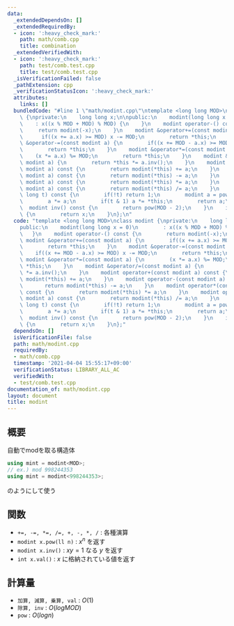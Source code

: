 ```yaml
---
data:
  _extendedDependsOn: []
  _extendedRequiredBy:
  - icon: ':heavy_check_mark:'
    path: math/comb.cpp
    title: combination
  _extendedVerifiedWith:
  - icon: ':heavy_check_mark:'
    path: test/comb.test.cpp
    title: test/comb.test.cpp
  _isVerificationFailed: false
  _pathExtension: cpp
  _verificationStatusIcon: ':heavy_check_mark:'
  attributes:
    links: []
  bundledCode: "#line 1 \"math/modint.cpp\"\ntemplate <long long MOD>\nclass modint\
    \ {\nprivate:\n    long long x;\n\npublic:\n    modint(long long x = 0)\n    \
    \    : x((x % MOD + MOD) % MOD) {\n    }\n    modint operator-() const {\n   \
    \     return modint(-x);\n    }\n    modint &operator+=(const modint a) {\n  \
    \      if((x += a.x) >= MOD) x -= MOD;\n        return *this;\n    }\n    modint\
    \ &operator-=(const modint a) {\n        if((x += MOD - a.x) >= MOD) x -= MOD;\n\
    \        return *this;\n    }\n    modint &operator*=(const modint a) {\n    \
    \    (x *= a.x) %= MOD;\n        return *this;\n    }\n    modint &operator/=(const\
    \ modint a) {\n        return *this *= a.inv();\n    }\n    modint operator+(const\
    \ modint a) const {\n        return modint(*this) += a;\n    }\n    modint operator-(const\
    \ modint a) const {\n        return modint(*this) -= a;\n    }\n    modint operator*(const\
    \ modint a) const {\n        return modint(*this) *= a;\n    }\n    modint operator/(const\
    \ modint a) const {\n        return modint(*this) /= a;\n    }\n    modint pow(long\
    \ long t) const {\n        if(!t) return 1;\n        modint a = pow(t >> 1);\n\
    \        a *= a;\n        if(t & 1) a *= *this;\n        return a;\n    }\n  \
    \  modint inv() const {\n        return pow(MOD - 2);\n    }\n    int val() const\
    \ {\n        return x;\n    }\n};\n"
  code: "template <long long MOD>\nclass modint {\nprivate:\n    long long x;\n\n\
    public:\n    modint(long long x = 0)\n        : x((x % MOD + MOD) % MOD) {\n \
    \   }\n    modint operator-() const {\n        return modint(-x);\n    }\n   \
    \ modint &operator+=(const modint a) {\n        if((x += a.x) >= MOD) x -= MOD;\n\
    \        return *this;\n    }\n    modint &operator-=(const modint a) {\n    \
    \    if((x += MOD - a.x) >= MOD) x -= MOD;\n        return *this;\n    }\n   \
    \ modint &operator*=(const modint a) {\n        (x *= a.x) %= MOD;\n        return\
    \ *this;\n    }\n    modint &operator/=(const modint a) {\n        return *this\
    \ *= a.inv();\n    }\n    modint operator+(const modint a) const {\n        return\
    \ modint(*this) += a;\n    }\n    modint operator-(const modint a) const {\n \
    \       return modint(*this) -= a;\n    }\n    modint operator*(const modint a)\
    \ const {\n        return modint(*this) *= a;\n    }\n    modint operator/(const\
    \ modint a) const {\n        return modint(*this) /= a;\n    }\n    modint pow(long\
    \ long t) const {\n        if(!t) return 1;\n        modint a = pow(t >> 1);\n\
    \        a *= a;\n        if(t & 1) a *= *this;\n        return a;\n    }\n  \
    \  modint inv() const {\n        return pow(MOD - 2);\n    }\n    int val() const\
    \ {\n        return x;\n    }\n};"
  dependsOn: []
  isVerificationFile: false
  path: math/modint.cpp
  requiredBy:
  - math/comb.cpp
  timestamp: '2021-04-04 15:55:17+09:00'
  verificationStatus: LIBRARY_ALL_AC
  verifiedWith:
  - test/comb.test.cpp
documentation_of: math/modint.cpp
layout: document
title: modint
---
```


## 概要

自動でmodを取る構造体

~~~cpp
using mint = modint<MOD>;
// ex.) mod 998244353
using mint = modint<998244353>;
~~~
のようにして使う

## 関数
* `+=, -=, *=, /=, +, -, *, /` : 各種演算
* `modint x.pow(ll n)` : $x^n$ を返す
* `modint x.inv()` : $xy = 1$ なる $y$ を返す
* `int x.val()` : $x$ に格納されている値を返す

## 計算量
* `加算, 減算, 乗算, val` : $O(1)$
* `除算, inv` : $O(log MOD)$
* `pow` : $O(log n)$